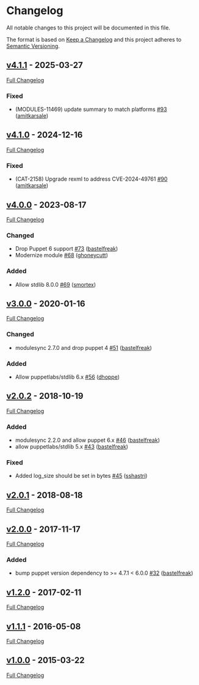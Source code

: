 <!-- markdownlint-disable MD024 -->
# Changelog

All notable changes to this project will be documented in this file.

The format is based on [Keep a Changelog](http://keepachangelog.com/en/1.0.0/) and this project adheres to [Semantic Versioning](http://semver.org).

## [v4.1.1](https://github.com/puppetlabs/puppetlabs-windows_eventlog/tree/v4.1.1) - 2025-03-27

[Full Changelog](https://github.com/puppetlabs/puppetlabs-windows_eventlog/compare/v4.1.0...v4.1.1)

### Fixed

- (MODULES-11469) update summary to match platforms [#93](https://github.com/puppetlabs/puppetlabs-windows_eventlog/pull/93) ([amitkarsale](https://github.com/amitkarsale))

## [v4.1.0](https://github.com/puppetlabs/puppetlabs-windows_eventlog/tree/v4.1.0) - 2024-12-16

[Full Changelog](https://github.com/puppetlabs/puppetlabs-windows_eventlog/compare/v4.0.0...v4.1.0)

### Fixed

- (CAT-2158) Upgrade rexml to address CVE-2024-49761 [#90](https://github.com/puppetlabs/puppetlabs-windows_eventlog/pull/90) ([amitkarsale](https://github.com/amitkarsale))

## [v4.0.0](https://github.com/puppetlabs/puppetlabs-windows_eventlog/tree/v4.0.0) - 2023-08-17

[Full Changelog](https://github.com/puppetlabs/puppetlabs-windows_eventlog/compare/v3.0.0...v4.0.0)

### Changed

- Drop Puppet 6 support [#73](https://github.com/puppetlabs/puppetlabs-windows_eventlog/pull/73) ([bastelfreak](https://github.com/bastelfreak))
- Modernize module [#68](https://github.com/puppetlabs/puppetlabs-windows_eventlog/pull/68) ([ghoneycutt](https://github.com/ghoneycutt))

### Added

- Allow stdlib 8.0.0 [#69](https://github.com/puppetlabs/puppetlabs-windows_eventlog/pull/69) ([smortex](https://github.com/smortex))

## [v3.0.0](https://github.com/puppetlabs/puppetlabs-windows_eventlog/tree/v3.0.0) - 2020-01-16

[Full Changelog](https://github.com/puppetlabs/puppetlabs-windows_eventlog/compare/v2.0.2...v3.0.0)

### Changed

- modulesync 2.7.0 and drop puppet 4 [#51](https://github.com/puppetlabs/puppetlabs-windows_eventlog/pull/51) ([bastelfreak](https://github.com/bastelfreak))

### Added

- Allow puppetlabs/stdlib 6.x [#56](https://github.com/puppetlabs/puppetlabs-windows_eventlog/pull/56) ([dhoppe](https://github.com/dhoppe))

## [v2.0.2](https://github.com/puppetlabs/puppetlabs-windows_eventlog/tree/v2.0.2) - 2018-10-19

[Full Changelog](https://github.com/puppetlabs/puppetlabs-windows_eventlog/compare/v2.0.1...v2.0.2)

### Added

- modulesync 2.2.0 and allow puppet 6.x [#46](https://github.com/puppetlabs/puppetlabs-windows_eventlog/pull/46) ([bastelfreak](https://github.com/bastelfreak))
- allow puppetlabs/stdlib 5.x [#43](https://github.com/puppetlabs/puppetlabs-windows_eventlog/pull/43) ([bastelfreak](https://github.com/bastelfreak))

### Fixed

- Added log_size should be set in bytes [#45](https://github.com/puppetlabs/puppetlabs-windows_eventlog/pull/45) ([sshastri](https://github.com/sshastri))

## [v2.0.1](https://github.com/puppetlabs/puppetlabs-windows_eventlog/tree/v2.0.1) - 2018-08-18

[Full Changelog](https://github.com/puppetlabs/puppetlabs-windows_eventlog/compare/v2.0.0...v2.0.1)

## [v2.0.0](https://github.com/puppetlabs/puppetlabs-windows_eventlog/tree/v2.0.0) - 2017-11-17

[Full Changelog](https://github.com/puppetlabs/puppetlabs-windows_eventlog/compare/v1.2.0...v2.0.0)

### Added

- bump puppet version dependency to >= 4.7.1 < 6.0.0 [#32](https://github.com/puppetlabs/puppetlabs-windows_eventlog/pull/32) ([bastelfreak](https://github.com/bastelfreak))

## [v1.2.0](https://github.com/puppetlabs/puppetlabs-windows_eventlog/tree/v1.2.0) - 2017-02-11

[Full Changelog](https://github.com/puppetlabs/puppetlabs-windows_eventlog/compare/v1.1.1...v1.2.0)

## [v1.1.1](https://github.com/puppetlabs/puppetlabs-windows_eventlog/tree/v1.1.1) - 2016-05-08

[Full Changelog](https://github.com/puppetlabs/puppetlabs-windows_eventlog/compare/v1.0.0...v1.1.1)

## [v1.0.0](https://github.com/puppetlabs/puppetlabs-windows_eventlog/tree/v1.0.0) - 2015-03-22

[Full Changelog](https://github.com/puppetlabs/puppetlabs-windows_eventlog/compare/9c1e1c3452351d1d1e7c5a8b82d76c6cf3e4e7d6...v1.0.0)
